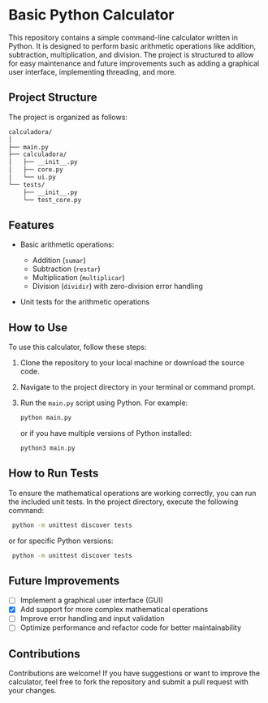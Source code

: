 # Basic Python Calculator

This repository contains a simple command-line calculator written in Python. It is designed to perform basic arithmetic operations like addition, subtraction, multiplication, and division. The project is structured to allow for easy maintenance and future improvements such as adding a graphical user interface, implementing threading, and more.

## Project Structure

The project is organized as follows:
```sh
calculadora/
│
├── main.py
├── calculadora/
│   ├── __init__.py
│   ├── core.py
│   └── ui.py
└── tests/
    ├── __init__.py
    └── test_core.py
```

## Features

- Basic arithmetic operations:
  - Addition (`sumar`)
  - Subtraction (`restar`)
  - Multiplication (`multiplicar`)
  - Division (`dividir`) with zero-division error handling

- Unit tests for the arithmetic operations

## How to Use

To use this calculator, follow these steps:

1. Clone the repository to your local machine or download the source code.
2. Navigate to the project directory in your terminal or command prompt.
3. Run the `main.py` script using Python. For example:

   ```sh
   python main.py
   ```
   or if you have multiple versions of Python installed:
   ```sh
   python3 main.py
   ```

## How to Run Tests

To ensure the mathematical operations are working correctly, you can run the included unit tests. In the project directory, execute the following command:

  ```sh
   python -m unittest discover tests
  ```
or for specific Python versions:
  ```sh
   python -m unittest discover tests
  ```
## Future Improvements

- [ ] Implement a graphical user interface (GUI)
- [x] Add support for more complex mathematical operations
- [ ] Improve error handling and input validation
- [ ] Optimize performance and refactor code for better maintainability

## Contributions

Contributions are welcome! If you have suggestions or want to improve the calculator, feel free to fork the repository and submit a pull request with your changes.
